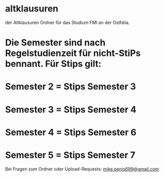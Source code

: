 # altklausuren
der Altklausuren Ordner für das Studium FMI an der Ostfalia.

# Die Semester sind nach Regelstudienzeit für nicht-StiPs bennant. Für Stips gilt:

# Semester 2 = Stips Semester 3
# Semester 3 = Stips Semester 4
# Semester 4 = Stips Semester 6
# Semester 5 = Stips Semester 7

Bei Fragen zum Ordner oder Upload-Requests:
mike.penis699@gmail.com 
